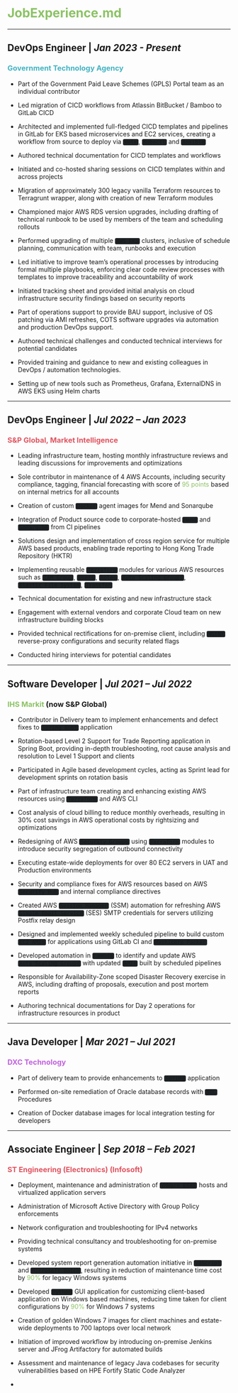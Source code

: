 # <clrgn>JobExperience.md</clrgn>
---

## DevOps Engineer | *Jan 2023 - Present*
### <clrcy>Government Technology Agency</clrcy>
- Part of the Government Paid Leave Schemes (GPLS) Portal team as an individual contributor

- Led migration of CICD workflows from Atlassin BitBucket / Bamboo to GitLab CICD

- Architected and implemented full-fledged CICD templates and pipelines in GitLab for EKS based microservices and EC2 services, creating a workflow from source to deploy via `Helm`, `Kubectl` and `Ansible`

- Authored technical documentation for CICD templates and workflows

- Initiated and co-hosted sharing sessions on CICD templates within and across projects

- Migration of approximately 300 legacy vanilla Terraform resources to Terragrunt wrapper, along with creation of new Terraform modules

- Championed major AWS RDS version upgrades, including drafting of technical runbook to be used by members of the team and scheduling rollouts

- Performed upgrading of multiple `AWS EKS` clusters, inclusive of schedule planning, communication with team, runbooks and execution

- Led initiative to improve team’s operational processes by introducing formal multiple playbooks, enforcing clear code review processes with templates to improve traceability and accountability of work

- Initiated tracking sheet and provided initial analysis on cloud infrastructure security findings based on security reports

- Part of operations support to provide BAU support, inclusive of OS patching via AMI refreshes, COTS software upgrades via automation and production DevOps support.

- Authored technical challenges and conducted technical interviews for potential candidates

- Provided training and guidance to new and existing colleagues in DevOps / automation technologies.

- Setting up of new tools such as Prometheus, Grafana, ExternalDNS in AWS EKS using Helm charts

----

## DevOps Engineer | *Jul 2022 – Jan 2023*
### <clrrd>S&P Global, Market Intelligence</clrrd>
-	Leading infrastructure team, hosting monthly infrastructure reviews and leading discussions for improvements and optimizations

-	Sole contributor in maintenance of 4 AWS Accounts, including security compliance, tagging, financial forecasting with score of <clrgn>95 points</clrgn> based on internal metrics for all accounts

-	Creation of custom `Docker` agent images for Mend and Sonarqube

-	Integration of Product source code to corporate-hosted `Mend` and `Sonarqube` from CI pipelines

-	Solutions design and implementation of cross region service for multiple AWS based products, enabling trade reporting to Hong Kong Trade Repository (HKTR)

-	Implementing reusable `Terraform` modules for various AWS resources such as `IAM Group`, `Users`, `Roles`, `Auto Scaling Groups`, `Elastic File System`, `Transfer`

-	Technical documentation for existing and new infrastructure stack

-	Engagement with external vendors and corporate Cloud team on new infrastructure building blocks

-	Provided technical rectifications for on-premise client, including `NGINX` reverse-proxy configurations and security related flags

- Conducted hiring interviews for potential candidates

----

## Software Developer | *Jul 2021 – Jul 2022*
### <clrgn>IHS Markit</clrgn> (now S&P Global)
-	Contributor in Delivery team to implement enhancements and defect fixes to `Spring Boot` application

-	Rotation-based Level 2 Support for Trade Reporting application in Spring Boot, providing in-depth troubleshooting, root cause analysis and resolution to Level 1 Support and clients

-	Participated in Agile based development cycles, acting as Sprint lead for development sprints on rotation basis

-	Part of infrastructure team creating and enhancing existing AWS resources using `Terraform` and AWS CLI

-	Cost analysis of cloud billing to reduce monthly overheads, resulting in 30% cost savings in AWS operational costs by rightsizing and optimizations

-	Redesigning of AWS `Security Groups` using `Terraform` modules to introduce security segregation of outbound connectivity

-	Executing estate-wide deployments for over 80 EC2 servers in UAT and Production environments

-	Security and compliance fixes for AWS resources based on AWS `Security Hub` and internal compliance directives

-	Created AWS `Session Manager` (SSM) automation for refreshing AWS `Simple Email Service` (SES) SMTP credentials for servers utilizing Postfix relay design

-	Designed and implemented weekly scheduled pipeline to build custom `EC2 AMIs` for applications using GitLab CI and `Hashicorp Packer`

-	Developed automation in `Lambda` to identify and update AWS `Auto Scaling Groups` with updated `AMIs` built by scheduled pipelines

-	Responsible for Availability-Zone scoped Disaster Recovery exercise in AWS, including drafting of proposals, execution and post mortem reports

-	Authoring technical documentations for Day 2 operations for infrastructure resources in product

---

## Java Developer | *Mar 2021 – Jul 2021*
### <clrmg>DXC Technology</clrmg>
-	Part of delivery team to provide enhancements to `Spring` application

-	Performed on-site remediation of Oracle database records with `SQL` Procedures

-	Creation of Docker database images for local integration testing for developers

---

## Associate Engineer | *Sep 2018 – Feb 2021*
### <clrrd>ST Engineering (Electronics) (Infosoft)</clrrd>
-	Deployment, maintenance and administration of `VMWare ESXi` hosts and virtualized application servers

-	Administration of Microsoft Active Directory with Group Policy enforcements

-	Network configuration and troubleshooting for IPv4 networks

-	Providing technical consultancy and troubleshooting for on-premise systems

-	Developed system report generation automation initiative in `VBScript` and `Microsoft Batch`, resulting in reduction of maintenance time cost by <clrgn>90%</clrgn> for legacy Windows systems

-	Developed `Python` GUI application for customizing client-based application on Windows based machines, reducing time taken for client configurations by <clrgn>90%</clrgn> for Windows 7 systems

-	Creation of golden Windows 7 images for client machines and estate-wide deployments to 700 laptops over local network

-	Initiation of improved workflow by introducing on-premise Jenkins server and JFrog Artifactory for automated builds 

- Assessment and maintenance of legacy Java codebases for security vulnerabilities based on HPE Fortify Static Code Analyzer

-

<style>
/* @group Block Quotes */

blockquote {
	border-left: 5px solid #333;
	padding-left: 1rem;
	
}
/* @end */

/* @group Pre-formatted and Code */

pre {
	overflow: auto;
	margin: 1rem 0;
	padding: .5rem;

	font-size: .875em;
	white-space: pre;
	
	background-color: #1e2326;
	border: 1px solid #bbc3c5;
	border-radius: 3px;
}

code {
	padding: 0 .25em;
	
	white-space: pre;
	font-family: Source Code Pro, monospace;
	
	background-color: #1e2326;
	/* border: 1px solid #bbc3c5; */
	border-radius: 3px;
}

pre code {
	padding: 0;

	word-wrap: normal;
	white-space: pre-wrap;
}

pre code, pre tt {
	background-color: transparent;
	border: none;
}
/* @end */

clrog {
  color: #d19a66;
}

clrgn {
  color: #8cc265;
}

clrbl {
	color: #4aa5f0;
}

clrrd {
	color: #e05561;
}

clrmg {
	color: #c162de;
}

clrcy {
	color: #42b3c2;
}
</style>